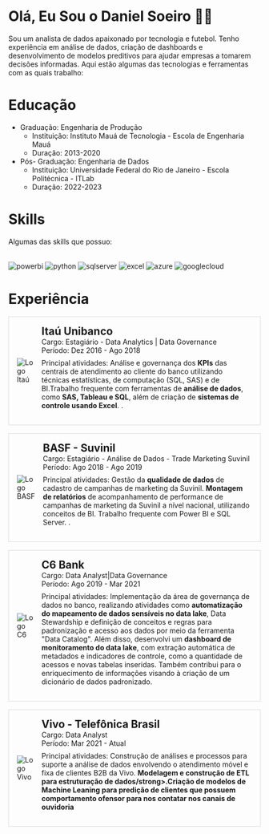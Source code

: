 # Olá, Eu Sou o Daniel Soeiro 👋🏻
Sou um analista de dados apaixonado por tecnologia e futebol. Tenho experiência em análise de dados, criação de dashboards e desenvolvimento de modelos preditivos para ajudar empresas a tomarem decisões informadas. Aqui estão algumas das tecnologias e ferramentas com as quais trabalho:

# Educação
-  Graduação: Engenharia de Produção
   - Instituição: Instituto Mauá de Tecnologia - Escola de Engenharia Mauá
   - Duração: 2013-2020
-  Pós- Graduação: Engenharia de Dados
   - Instituição: Universidade Federal do Rio de Janeiro - Escola Politécnica - ITLab
   - Duração: 2022-2023
 
# Skills
Algumas das skills que possuo:
<div style="display: inline_block"><br/>
  <img align="center" alt="powerbi" src="https://img.shields.io/badge/PowerBI-F2C811?style=for-the-badge&logo=Power%20BI&logoColor=white"/>
  <img align="center" alt="python" src="https://img.shields.io/badge/Python-FFD43B?style=for-the-badge&logo=python&logoColor=blue"/>
  <img align="center" alt="sqlserver" src="https://img.shields.io/badge/Microsoft_SQL_Server-CC2927?style=for-the-badge&logo=microsoft-sql-server&logoColor=white"/>
  <img align="center" alt="excel" src="https://img.shields.io/badge/Microsoft_Excel-217346?style=for-the-badge&logo=microsoft-excel&logoColor=white"/>
  <img align="center" alt="azure" src="https://img.shields.io/badge/azure-%230072C6.svg?style=for-the-badge&logo=microsoftazure&logoColor=white"/>
  <img align="center" alt="googlecloud" src="https://img.shields.io/badge/GoogleCloud-%234285F4.svg?style=for-the-badge&logo=google-cloud&logoColor=white"/>
<div>




# Experiência
<div style="display: flex; align-items: center; border: 1px solid #ddd; padding: 16px; margin-bottom: 16px;">
    <img src="https://encrypted-tbn0.gstatic.com/images?q=tbn:ANd9GcTlUSEM56COQz0LJAzNw8q7Pgp9McpQej3kRg&s" alt="Logo Itaú" style="max-width: 80px; max-height: 80px; margin-right: 16px;"> 
    <div>
        <h2 style="margin: 0;">Itaú Unibanco</h2>
        <p style="margin: 0;">Cargo: Estagiário - Data Analytics | Data Governance</p>
        <p style="margin: 0;">Período: Dez 2016 - Ago 2018</p>
        <p style="margin-top: 8px;">Principal atividades: Análise e governança dos <strong>KPIs</strong> das centrais de atendimento ao
                                    cliente do banco utilizando técnicas estatísticas, de computação (SQL, SAS) e de
                                    BI.Trabalho frequente com ferramentas de <strong>análise de dados</strong>, como <strong>SAS, Tableau e
                                    SQL</strong>, além de criação de <strong>sistemas de controle usando Excel</strong>. .</p>
    </div>
</div>

<div style="display: flex; align-items: center; border: 1px solid #ddd; padding: 16px; margin-bottom: 16px;">
    <img src="https://upload.wikimedia.org/wikipedia/commons/thumb/9/9c/BASF-Logo_bw.svg/1024px-BASF-Logo_bw.svg.png" alt="Logo BASF" style="max-width: 80px; max-height: 80px; margin-right: 16px;"> 
    <div>
        <h2 style="margin: 0;">BASF - Suvinil</h2>
        <p style="margin: 0;">Cargo: Estagiário - Análise de Dados - Trade Marketing Suvinil</p>
        <p style="margin: 0;">Período: Ago 2018 - Ago 2019</p>
        <p style="margin-top: 8px;">Principal atividades: Gestão da <strong>qualidade de dados</strong> de cadastro de campanhas de marketing da
                                    Suvinil. <strong>Montagem de relatórios</strong> de acompanhamento de performance de campanhas
                                    de marketing da Suvinil a nível nacional, utilizando conceitos de BI.
                                     Trabalho frequente com Power BI e SQL Server. .</p>
    </div>
</div>

<div style="display: flex; align-items: center; border: 1px solid #ddd; padding: 16px; margin-bottom: 16px;">
    <img src="https://upload.wikimedia.org/wikipedia/commons/thumb/7/77/Logo_C6_Bank.svg/2560px-Logo_C6_Bank.svg.png" alt="Logo C6" style="max-width: 80px; max-height: 80px; margin-right: 16px;"> 
    <div>
        <h2 style="margin: 0;">C6 Bank</h2>
        <p style="margin: 0;">Cargo: Data Analyst|Data Governance</p>
        <p style="margin: 0;">Período: Ago 2019 - Mar 2021</p>
        <p style="margin-top: 8px;">Principal atividades: Implementação da área de governança de dados no banco, realizando atividades 
                                    como <strong>automatização do mapeamento de dados sensíveis no data lake</strong>, Data Stewardship e definição de conceitos e 
                                    regras para padronização e acesso aos dados por meio da ferramenta "Data Catalog". Além disso, desenvolvi um <strong>dashboard 
                                    de monitoramento do data lake</strong>, com extração automática de metadados e indicadores de controle, como a quantidade de 
                                    acessos e novas tabelas inseridas. Também contribui para o enriquecimento de informações visando à criação de um dicionário de 
                                    dados padronizado.</p>
    </div>
</div>

<div style="display: flex; align-items: center; border: 1px solid #ddd; padding: 16px; margin-bottom: 16px;">
    <img src="https://encrypted-tbn0.gstatic.com/images?q=tbn:ANd9GcSL05qB4nRAy1LsWhalcBxyZkorp6m6qMN0Cw&s" alt="Logo Vivo" style="max-width: 80px; max-height: 80px; margin-right: 16px;"> 
    <div>
        <h2 style="margin: 0;">Vivo - Telefônica Brasil</h2>
        <p style="margin: 0;">Cargo: Data Analyst</p>
        <p style="margin: 0;">Período: Mar 2021 - Atual</p>
        <p style="margin-top: 8px;">Principal atividades: Construção de análises e processos para suporte a análise de dados envolvendo o
                                                          atendimento móvel e fixa de clientes B2B da Vivo. <strong>Modelagem e construção de ETL
                                                          para estruturação de dados/strong>.Criação de <strong>modelos de Machine Leaning</strong> para predição
                                                          de clientes que possuem comportamento ofensor para nos contatar nos canais de
                                                          ouvidoria </p>
    </div>
</div>
